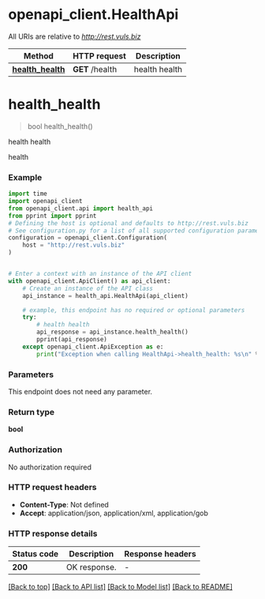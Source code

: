 # openapi_client.HealthApi

All URIs are relative to *http://rest.vuls.biz*

Method | HTTP request | Description
------------- | ------------- | -------------
[**health_health**](HealthApi.md#health_health) | **GET** /health | health health


# **health_health**
> bool health_health()

health health

health

### Example


```python
import time
import openapi_client
from openapi_client.api import health_api
from pprint import pprint
# Defining the host is optional and defaults to http://rest.vuls.biz
# See configuration.py for a list of all supported configuration parameters.
configuration = openapi_client.Configuration(
    host = "http://rest.vuls.biz"
)


# Enter a context with an instance of the API client
with openapi_client.ApiClient() as api_client:
    # Create an instance of the API class
    api_instance = health_api.HealthApi(api_client)

    # example, this endpoint has no required or optional parameters
    try:
        # health health
        api_response = api_instance.health_health()
        pprint(api_response)
    except openapi_client.ApiException as e:
        print("Exception when calling HealthApi->health_health: %s\n" % e)
```


### Parameters
This endpoint does not need any parameter.

### Return type

**bool**

### Authorization

No authorization required

### HTTP request headers

 - **Content-Type**: Not defined
 - **Accept**: application/json, application/xml, application/gob


### HTTP response details

| Status code | Description | Response headers |
|-------------|-------------|------------------|
**200** | OK response. |  -  |

[[Back to top]](#) [[Back to API list]](../README.md#documentation-for-api-endpoints) [[Back to Model list]](../README.md#documentation-for-models) [[Back to README]](../README.md)

